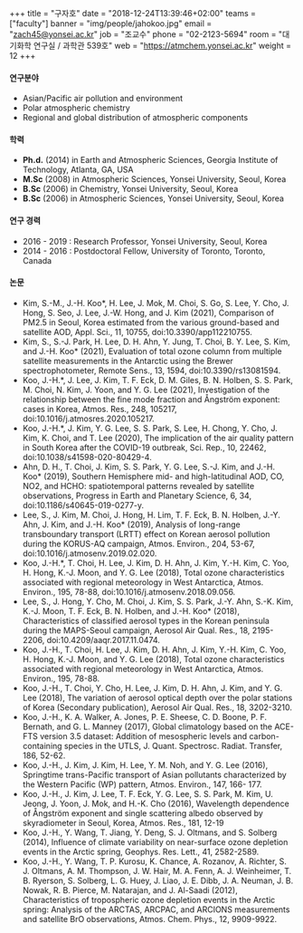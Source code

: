 ﻿+++
title = "구자호"
date = "2018-12-24T13:39:46+02:00"
teams = ["faculty"]
banner = "img/people/jahokoo.jpg"
email = "zach45@yonsei.ac.kr"
job = "조교수"
phone = "02-2123-5694"
room = "대기화학 연구실 / 과학관 539호"
web = "https://atmchem.yonsei.ac.kr"
weight = 12
+++

#### 연구분야
+ Asian/Pacific air pollution and environment
+ Polar atmospheric chemistry
+ Regional and global distribution of atmospheric components

#### 학력
+ **Ph.d.** (2014) in Earth and Atmospheric Sciences, Georgia Institute of Technology, Atlanta, GA, USA
+ **M.Sc** (2008) in Atmospheric Sciences, Yonsei University, Seoul, Korea
+ **B.Sc** (2006) in Chemistry, Yonsei University, Seoul, Korea
+ **B.Sc** (2006) in Atmospheric Sciences, Yonsei University, Seoul, Korea

#### 연구 경력
+ 2016 - 2019 : Research Professor, Yonsei University, Seoul, Korea
+ 2014 - 2016 : Postdoctoral Fellow, University of Toronto, Toronto, Canada

#### 논문
+ Kim, S.-M., J.-H. Koo*, H. Lee, J. Mok, M. Choi, S. Go, S. Lee, Y. Cho, J. Hong, S. Seo, J. Lee, J.-W. Hong, and J. Kim (2021), Comparison of PM2.5 in Seoul, Korea estimated from the various ground-based and satellite AOD, Appl. Sci., 11, 10755, doi:10.3390/app112210755.
+ Kim, S., S.-J. Park, H. Lee, D. H. Ahn, Y. Jung, T. Choi, B. Y. Lee, S. Kim, and J.-H. Koo* (2021), Evaluation of total ozone column from multiple satellite measurements in the Antarctic using the Brewer spectrophotometer, Remote Sens., 13, 1594, doi:10.3390/rs13081594.
+ Koo, J.-H.*, J. Lee, J. Kim, T. F. Eck, D. M. Giles, B. N. Holben, S. S. Park, M. Choi, N. Kim, J. Yoon, and Y. G. Lee (2021), Investigation of the relationship between the fine mode fraction and Ångström exponent: cases in Korea, Atmos. Res., 248, 105217, doi:10.1016/j.atmosres.2020.105217.
+ Koo, J.-H.*, J. Kim, Y. G. Lee, S. S. Park, S. Lee, H. Chong, Y. Cho, J. Kim, K. Choi, and T. Lee (2020), The implication of the air quality pattern in South Korea after the COVID-19 outbreak, Sci. Rep., 10, 22462, doi:10.1038/s41598-020-80429-4.
+ Ahn, D. H., T. Choi, J. Kim, S. S. Park, Y. G. Lee, S.-J. Kim, and J.-H. Koo* (2019), Southern Hemisphere mid- and high-latitudinal AOD, CO, NO2, and HCHO: spatiotemporal patterns revealed by satellite observations, Progress in Earth and Planetary Science, 6, 34, doi:10.1186/s40645-019-0277-y.
+ Lee, S., J. Kim, M. Choi, J. Hong, H. Lim, T. F. Eck, B. N. Holben, J.-Y. Ahn, J. Kim, and J.-H. Koo* (2019), Analysis of long-range transboundary transport (LRTT) effect on Korean aerosol pollution during the KORUS-AQ campaign, Atmos. Environ., 204, 53-67, doi:10.1016/j.atmosenv.2019.02.020.
+ Koo, J.-H.*, T. Choi, H. Lee, J. Kim, D. H. Ahn, J. Kim, Y.-H. Kim, C. Yoo, H. Hong, K.-J. Moon, and Y. G. Lee (2018), Total ozone characteristics associated with regional meteorology in West Antarctica, Atmos. Environ., 195, 78-88, doi:10.1016/j.atmosenv.2018.09.056.
+ Lee, S., J. Hong, Y. Cho, M. Choi, J. Kim, S. S. Park, J.-Y. Ahn, S.-K. Kim, K.-J. Moon, T. F. Eck, B. N. Holben, and J.-H. Koo* (2018), Characteristics of classified aerosol types in the Korean peninsula during the MAPS-Seoul campaign, Aerosol Air Qual. Res., 18, 2195-2206, doi:10.4209/aaqr.2017.11.0474.
+ Koo, J.-H., T. Choi, H. Lee, J. Kim, D. H. Ahn, J. Kim, Y.-H. Kim, C. Yoo, H. Hong, K.-J. Moon, and Y. G. Lee (2018), Total ozone characteristics associated with regional meteorology in West Antarctica, Atmos. Environ., 195, 78-88.
+ Koo, J.-H., T. Choi, Y. Cho, H. Lee, J. Kim, D. H. Ahn, J. Kim, and Y. G. Lee (2018), The variation of aerosol optical depth over the polar stations of Korea (Secondary publication), Aerosol Air Qual. Res., 18, 3202-3210.
+ Koo, J.-H., K. A. Walker, A. Jones, P. E. Sheese, C. D. Boone, P. F. Bernath, and G. L. Manney (2017), Global climatology based on the ACE-FTS version 3.5 dataset: Addition of mesospheric levels and carbon-containing species in the UTLS, J. Quant. Spectrosc. Radiat. Transfer, 186, 52-62.
+ Koo, J.-H., J. Kim, J. Kim, H. Lee, Y. M. Noh, and Y. G. Lee (2016), Springtime trans-Pacific transport of Asian pollutants characterized by the Western Pacific (WP) pattern, Atmos. Environ., 147, 166- 177.
+ Koo, J.-H., J. Kim, J. Lee, T. F. Eck, Y. G. Lee, S. S. Park, M. Kim, U. Jeong, J. Yoon, J. Mok, and H.-K. Cho (2016), Wavelength dependence of Ångström exponent and single scattering albedo observed by skyradiometer in Seoul, Korea, Atmos. Res., 181, 12-19
+ Koo, J.-H., Y. Wang, T. Jiang, Y. Deng, S. J. Oltmans, and S. Solberg (2014), Influence of climate variability on near-surface ozone depletion events in the Arctic spring, Geophys. Res. Lett., 41, 2582-2589.
+ Koo, J.-H., Y. Wang, T. P. Kurosu, K. Chance, A. Rozanov, A. Richter, S. J. Oltmans, A. M. Thompson, J. W. Hair, M. A. Fenn, A. J. Weinheimer, T. B. Ryerson, S. Solberg, L. G. Huey, J. Liao, J. E. Dibb, J. A. Neuman, J. B. Nowak, R. B. Pierce, M. Natarajan, and J. Al-Saadi (2012), Characteristics of tropospheric ozone depletion events in the Arctic spring: Analysis of the ARCTAS, ARCPAC, and ARCIONS measurements and satellite BrO observations, Atmos. Chem. Phys., 12, 9909-9922.  


